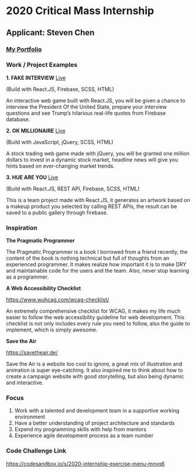 # 2020 Critical Mass Internship

## Applicant: Steven Chen
### [My Portfolio](http://www.difeichen.ca)


### Work / Project Examples

**1. FAKE INTERVIEW** [Live](https://s7illen.github.io/Steven-Chen-Project-5/)

(Build with React.JS, Firebase, SCSS, HTML)

An interactive web game built with React.JS, you will be given a chance to interview the President Of the United State, prepare your interview questions and see Trump’s hilarious real-life quotes from Firebase database.

**2. OK MILLIONAIRE** [Live](https://s7illen.github.io/OkMillionaire/)

(Build with JavaScript, jQuery, SCSS, HTML)

A stock trading web game made with jQuery, you will be granted one million dollars to invest in a dynamic stock market, headline news will give you hints based on ever-changing market trends.

**3. HUE ARE YOU** [Live](https://huearewe.github.io/hueAreYou/)

(Build with React.JS, REST API, Firebase, SCSS, HTML)

This is a team project made with React.JS, it generates an artwork based on a makeup product you selected by calling REST APIs, the result can be saved to a public gallery through firebase.

### Inspiration

**The Pragmatic Programmer**

The Pragmatic Programmer is a book I borrowed from a friend recently, the content of the book is nothing technical but full of thoughts from an experienced programmer. It makes realize how important it is to make DRY and maintainable code for the users and the team. Also, never stop learning as a programmer.

**A Web Accessibility Checklist**

https://www.wuhcag.com/wcag-checklist/

An extremely comprehensive checklist for WCAG, it makes my life much easier to follow the web accessibility guideline for web development. This checklist is not only includes every rule you need to follow, also the guide to implement, which is simply awesome.

**Save the Air**

https://savetheair.de/

Save the Air is a website too cool to ignore, a great mix of illustration and animation is super eye-catching. It also inspired me to think about how to create a campaign website with good storytelling, but also being dynamic and interactive.

### Focus

1. Work with a talented and development team in a supportive working environment
2. Have a better understanding of project architecture and standards
3. Expend my programming skills with help from mentors
4. Experience agile development process as a team number


### Code Challenge Link
https://codesandbox.io/s/2020-internship-exercise-menu-mnvq6
